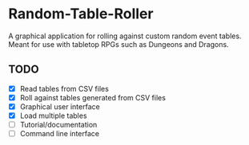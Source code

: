 # Random-Table-Roller
A graphical application for rolling against custom random event tables. Meant for use with tabletop RPGs such as Dungeons and Dragons.

## TODO
- [x] Read tables from CSV files
- [x] Roll against tables generated from CSV files
- [x] Graphical user interface
- [x] Load multiple tables
- [ ] Tutorial/documentation
- [ ] Command line interface

